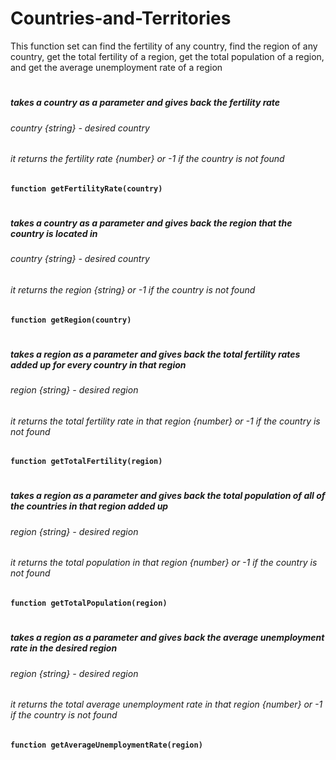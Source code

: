 # Countries-and-Territories
This function set can find the fertility of any country, find the region of any country, get the total fertility of a region, get the total population of a region, and get the average unemployment rate of a region
#
##### takes a country as a parameter and gives back the fertility rate
###### country {string} - desired country
###### it returns the fertility rate {number} or -1 if the country is not found
**`function getFertilityRate(country)`**
#
##### takes a country as a parameter and gives back the region that the country is located in
###### country {string} - desired country
###### it returns the region {string} or -1 if the country is not found
**`function getRegion(country)`**
#
##### takes a region as a parameter and gives back the total fertility rates added up for every country in that region
###### region {string} - desired region
###### it returns the total fertility rate in that region {number} or -1 if the country is not found
**`function getTotalFertility(region)`**
#
##### takes a region as a parameter and gives back the total population of all of the countries in that region added up
###### region {string} - desired region
###### it returns the total population in that region {number} or -1 if the country is not found
**`function getTotalPopulation(region)`**
#
##### takes a region as a parameter and gives back the average unemployment rate in the desired region
###### region {string} - desired region
###### it returns the total average unemployment rate in that region {number} or -1 if the country is not found
**`function getAverageUnemploymentRate(region)`**
